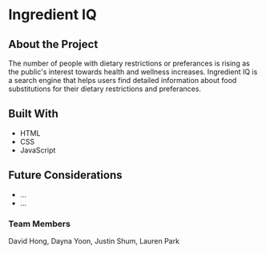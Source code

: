# Ingredient IQ

## About the Project

The number of people with dietary restrictions or preferances is rising as the public's interest towards health and wellness increases. Ingredient IQ is a search engine that helps users find detailed information about food substitutions for their dietary restrictions and preferances.

## Built With

* HTML
* CSS
* JavaScript

## Future Considerations

* ...
* ...

### Team Members

David Hong, Dayna Yoon, Justin Shum, Lauren Park




